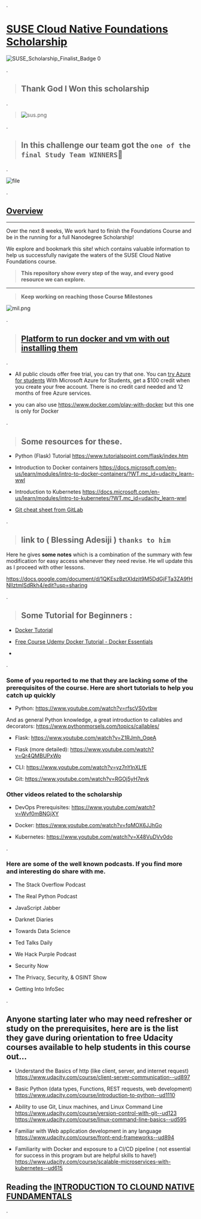 .


# [SUSE Cloud Native Foundations Scholarship](https://classroom.udacity.com/nanodegrees/nd064-1/dashboard/overview)






![SUSE_Scholarship_Finalist_Badge 0](https://user-images.githubusercontent.com/36210723/128417495-21325733-6c46-486d-8b61-8c62aa73a490.png)



.


> ## Thank God I Won this scholarship


.

 > ![sus.png](https://udacity-reviews-uploads.s3.us-west-2.amazonaws.com/_attachments/399095/1628803291/sus.png)


.


> ## In this challenge our team got the `one of the final Study Team WINNERS`:confetti_ball: 
.


> 
![file](https://user-images.githubusercontent.com/36210723/127753643-fe9e634b-3cf3-4767-bca1-c10162569c94.png)


.


## [Overview](https://sites.google.com/udacity.com/suse-cloud-native-foundations/overview?authuser=0)



----------------


Over the next 8 weeks, We work hard to finish the Foundations Course and be in the running for a full Nanodegree Scholarship!

We explore and bookmark this site! which contains valuable information to help us successfully navigate the waters of the SUSE Cloud Native Foundations course. 

>  **This repository show every step of the way, and every good resource we can explore.**



----------------





>   **Keep working on reaching those Course Milestones**


![mil.png](https://udacity-reviews-uploads.s3.us-west-2.amazonaws.com/_attachments/399095/1623581610/mil.png)

.



> ## [ Platform to run docker and vm with out installing them ]()


.


- All public clouds offer free trial, you can try that one. You can [try Azure for students](https://azure.microsoft.com/en-us/free/students/) With Microsoft Azure for Students, get a $100 credit when you create your free account. There is no credit card needed and 12 months of free Azure services.


- you can also use https://www.docker.com/play-with-docker but this one is only for Docker


.


 > ## Some resources for these.


- Python (Flask) Tutorial
https://www.tutorialspoint.com/flask/index.htm

- Introduction to Docker containers
https://docs.microsoft.com/en-us/learn/modules/intro-to-docker-containers/?WT.mc_id=udacity_learn-wwl

- Introduction to Kubernetes
https://docs.microsoft.com/en-us/learn/modules/intro-to-kubernetes/?WT.mc_id=udacity_learn-wwl


- [Git cheat sheet from GitLab](https://about.gitlab.com/images/press/git-cheat-sheet.pdf)




.


>  ## link to ( **Blessing Adesiji** ) `thanks to him` 


Here he gives **some notes** which is a combination of the summary with few modification for easy access whenever they need revise. He wll update this as I proceed with other lessons.


https://docs.google.com/document/d/1QKEszBztXIdzjt9M5DdGjFTa3ZA9fHNlIztmlSdRkh4/edit?usp=sharing



.

> ## Some Tutorial for Beginners :



 - [Docker Tutorial ](https://www.youtube.com/watch?v=fqMOX6JJhGo)

 - [Free Course Udemy  Docker Tutorial - Docker Essentials](https://www.udemy.com/course/docker-essentials/)




-

.



### Some of you reported to me that they are lacking some of the prerequisites of the course. Here are short tutorials to help you catch up quickly


- Python: https://www.youtube.com/watch?v=rfscVS0vtbw

And as general Python knowledge, a great introduction to callables and decorators: https://www.pythonmorsels.com/topics/callables/


- Flask: https://www.youtube.com/watch?v=Z1RJmh_OqeA

- Flask (more detailed): https://www.youtube.com/watch?v=Qr4QMBUPxWo

- CLI: https://www.youtube.com/watch?v=yz7nYlnXLfE

- Git: https://www.youtube.com/watch?v=RGOj5yH7evk


### Other videos related to the scholarship

- DevOps Prerequisites: https://www.youtube.com/watch?v=Wvf0mBNGjXY

- Docker: https://www.youtube.com/watch?v=fqMOX6JJhGo

- Kubernetes: https://www.youtube.com/watch?v=X48VuDVv0do


.


### Here are some of the well known podcasts. If you find more and interesting do share with me.


- The Stack Overflow Podcast

- The Real Python Podcast

- JavaScript Jabber

- Darknet Diaries

- Towards Data Science

- Ted Talks Daily

- We Hack Purple Podcast

- Security Now

- The Privacy, Security, & OSINT Show

- Getting Into InfoSec



.


## Anyone starting later who may need refresher or study on the prerequisites, here are is the list they gave during orientation to free Udacity courses available to help students in this course out...



- Understand the Basics of http (like client, server, and internet request)
https://www.udacity.com/course/client-server-communication--ud897

- Basic Python (data types, Functions, REST requests, web development)
https://www.udacity.com/course/introduction-to-python--ud1110

- Ability to use Git, Linux machines, and Linux Command Line
https://www.udacity.com/course/version-control-with-git--ud123
https://www.udacity.com/course/linux-command-line-basics--ud595

- Familiar with Web application development in any language
https://www.udacity.com/course/front-end-frameworks--ud894


- Familiarity with Docker and exposure to a CI/CD pipeline ( not essential for success in this program but are helpful skills to have!)
https://www.udacity.com/course/scalable-microservices-with-kubernetes--ud615




##  Reading the [INTRODUCTION TO CLOUND NATIVE FUNDAMENTALS](https://github.com/nancyalaswad90/SUSE-Cloud-Native-Foundations-Scholarship/blob/main/INTRODUCTION%20TO%20CLOUND%20NATIVE%20FUNDAMENTALS.pdf) 

.
